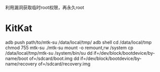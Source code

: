 利用漏洞获取临时root权限，再永久root
# KitKat
adb push path/to/mtk-su /data/local/tmp/
adb shell
cd /data/local/tmp
chmod 755 mtk-su
./mtk-su
mount -o remount,rw /system
cp /data/local/tmp/mtk-su /system/bin/su
dd if=/dev/block/bootdevice/by-name/boot of=/sdcard/boot.img
dd if=/dev/block/bootdevice/by-name/recovery of=/sdcard/recovery.img
